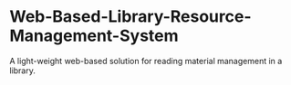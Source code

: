 # Web-Based-Library-Resource-Management-System
 A light-weight web-based solution for reading material management in a library.
